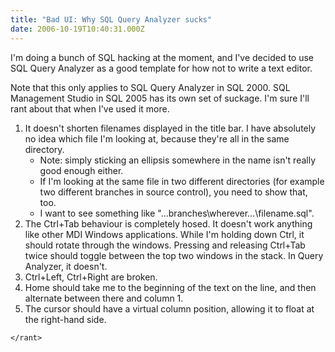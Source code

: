 ```yaml
---
title: "Bad UI: Why SQL Query Analyzer sucks"
date: 2006-10-19T10:40:31.000Z
---
```

I'm doing a bunch of SQL hacking at the moment, and I've decided to use SQL Query Analyzer as a good template for how not to write a text editor.

Note that this only applies to SQL Query Analyzer in SQL 2000\. SQL Management Studio in SQL 2005 has its own set of suckage. I'm sure I'll rant about that when I've used it more.

1.  It doesn't shorten filenames displayed in the title bar. I have absolutely no idea which file I'm looking at,
     because they're all in the same directory.
     - Note: simply sticking an ellipsis somewhere in the name isn't really good enough either.
     - If I'm looking at the same file in two different directories (for example two different branches in source
       control), you need to show that, too.
     - I want to see something like "...branches\wherever\...\filename.sql".
2.  The Ctrl+Tab behaviour is completely hosed. It doesn't work anything like other MDI Windows applications. While I'm
    holding down Ctrl, it should rotate through the windows. Pressing and releasing Ctrl+Tab twice should toggle between
    the top two windows in the stack. In Query Analyzer, it doesn't.
3.  Ctrl+Left, Ctrl+Right are broken.
4.  Home should take me to the beginning of the text on the line, and then alternate between there and column 1.
5.  The cursor should have a virtual column position, allowing it to float at the right-hand side.

`</rant>`
